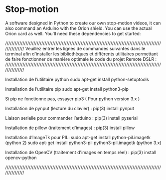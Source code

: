 # Stop-motion
A software designed in Python to create our own stop-motion videos, it can also command an Arduino with the Orion shield. You can use the actual Orion card as well.
You'll need these dependencies to get started:

///////////////////////////////////////////////////////////////////////////////////////////////////////////////
Veuillez entrer les lignes de commandes suivantes dans le terminal afin d'installer les bibliothèques 
et différents utilitaires permettant de faire fonctionner de manière optimale le code du projet Remote DSLR : 
///////////////////////////////////////////////////////////////////////////////////////////////////////////////

Installation de l’utilitaire python
sudo apt-get install python-setuptools

Installation de l’utilitaire pip
sudo apt-get install python3-pip

Si pip ne fonctionne pas, essayer pip3 ( Pour python version 3.x )

Installation de pynput (lecture du clavier) :
pip(3) install pynput

Liaison serielle pour commander l’arduino :
pip(3) install pyserial

Installation de pillow (traitement d'images) :
pip(3) install pillow

Installation d’ImageTk pour PIL:
sudo apt-get install python-pil.imagetk (python 2)
sudo apt-get install python3-pil python3-pil.imagetk (python 3.x)

Installation de OpenCV (traitement d'images en temps réel) :
pip(3) install opencv-python

///////////////////////////////////////////////////////////////////////////////////////////////////////////////

